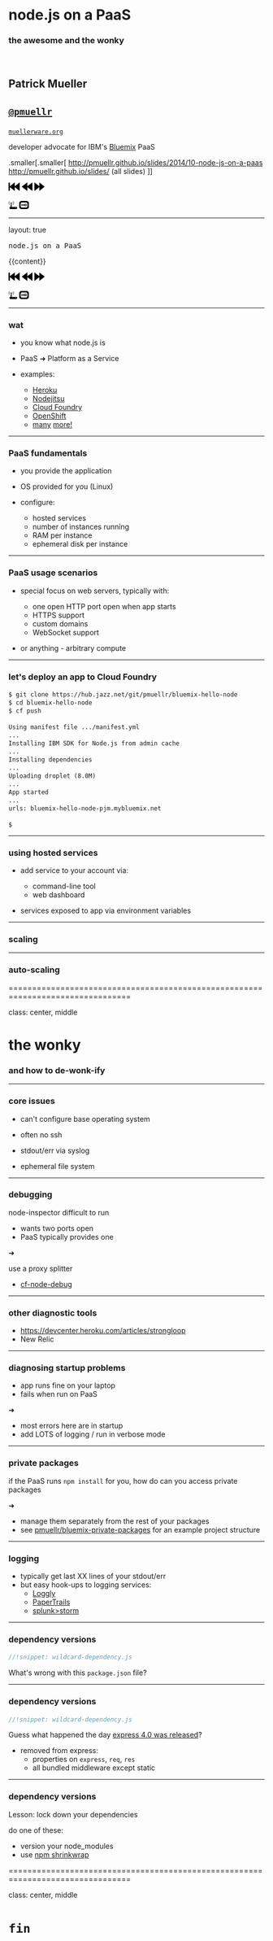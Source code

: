 # node.js on a PaaS

### the awesome and the wonky

&nbsp;

Patrick Mueller
-
[`@pmuellr`](https://twitter.com/pmuellr)
-
[`muellerware.org`](http://muellerware.org)

developer advocate for IBM's [Bluemix](http://bluemix.net) PaaS

.smaller[.smaller[
<http://pmuellr.github.io/slides/2014/10-node-js-on-a-paas>
<br>
<http://pmuellr.github.io/slides/> (all slides)
]]

<div class="toolBar">
  <div class="navHelp" title="use the cursor keys to navigate, 'n' to toggle nav buttons, 's' to toggle control panel">
    <img class="button-1st"  height=16 src="../../glyphicons_free/glyphicons/png/glyphicons_171_fast_backward.png">
    <img class="button-prev" height=16 src="../../glyphicons_free/glyphicons/png/glyphicons_172_rewind.png">
    <img class="button-next" height=16 src="../../glyphicons_free/glyphicons/png/glyphicons_176_forward.png">
  </div>
  <div>&nbsp;&nbsp;</div>
  <div class="controlPanel" title="'s' to toggle control panel">
    <img class="button-clicker" height=16 src="../../glyphicons_free/glyphicons/png/glyphicons_046_router.png"   title="use clicker">
    <img class="button-hd"      height=16 src="../../glyphicons_free/glyphicons/png/glyphicons_391_video_hd.png" title="toggle HD">
  </div>
</div>

---

layout: true

<div class="page-icon">
<span class="smaller"><span class="smaller">
<tt>node.js on a PaaS</tt>
</span></span>
<!--
  <img height=24 src="../../glyphicons_free/glyphicons/png/glyphicons_046_router.png">
  &nbsp;
  <img height=24 src="../../images/js.png">
  &nbsp;
-->
</div>

{{content}}

<div class="toolBar">
  <div class="navHelp" title="use the cursor keys to navigate, 'n' to toggle nav buttons, 's' to toggle control panel">
    <img class="button-1st"  height=16 src="../../glyphicons_free/glyphicons/png/glyphicons_171_fast_backward.png">
    <img class="button-prev" height=16 src="../../glyphicons_free/glyphicons/png/glyphicons_172_rewind.png">
    <img class="button-next" height=16 src="../../glyphicons_free/glyphicons/png/glyphicons_176_forward.png">
  </div>
  <div>&nbsp;&nbsp;</div>
  <div class="controlPanel" title="'s' to toggle control panel">
    <img class="button-clicker" height=16 src="../../glyphicons_free/glyphicons/png/glyphicons_046_router.png"   title="use clicker">
    <img class="button-hd"      height=16 src="../../glyphicons_free/glyphicons/png/glyphicons_391_video_hd.png" title="toggle HD">
  </div>
</div>

--------------------------------------------------------------------------------

### wat

* you know what node.js is

* PaaS &#x279C; Platform as a Service

* examples:
  * [Heroku](https://www.heroku.com/home)
  * [Nodejitsu](https://www.nodejitsu.com/)
  * [Cloud Foundry](http://cloudfoundry.org/index.html)
  * [OpenShift](https://developers.openshift.com/)
  * [many](http://seroter.wordpress.com/2013/07/29/where-the-heck-do-i-host-my-node-js-app/)
    [more!](https://github.com/joyent/node/wiki/node-hosting#managed)

--------------------------------------------------------------------------------

### PaaS fundamentals

* you provide the application

* OS provided for you (Linux)

* configure:
  * hosted services
  * number of instances running
  * RAM per instance
  * ephemeral disk per instance

--------------------------------------------------------------------------------

### PaaS usage scenarios

* special focus on web servers, typically with:

  * one open HTTP port open when app starts
  * HTTPS support
  * custom domains
  * WebSocket support

* or anything - arbitrary compute

--------------------------------------------------------------------------------

### let's deploy an app to Cloud Foundry

```
$ git clone https://hub.jazz.net/git/pmuellr/bluemix-hello-node
$ cd bluemix-hello-node
$ cf push

Using manifest file .../manifest.yml
...
Installing IBM SDK for Node.js from admin cache
...
Installing dependencies
...
Uploading droplet (8.0M)
...
App started
...
urls: bluemix-hello-node-pjm.mybluemix.net

$
```

--------------------------------------------------------------------------------

### using hosted services

* add service to your account via:
  * command-line tool
  * web dashboard

* services exposed to app via environment variables

--------------------------------------------------------------------------------

### scaling

--------------------------------------------------------------------------------

### auto-scaling


================================================================================

class: center, middle

# the wonky

### and how to de-wonk-ify

--------------------------------------------------------------------------------

### core issues

* can't configure base operating system

* often no ssh

* stdout/err via syslog

* ephemeral file system

--------------------------------------------------------------------------------

### debugging

node-inspector difficult to run

* wants two ports open
* PaaS typically provides one

&#x279C;

use a proxy splitter

* [cf-node-debug](https://www.npmjs.org/package/cf-node-debug)


--------------------------------------------------------------------------------

### other diagnostic tools

* https://devcenter.heroku.com/articles/strongloop
* New Relic

--------------------------------------------------------------------------------

### diagnosing startup problems

* app runs fine on your laptop
* fails when run on PaaS

&#x279C;

* most errors here are in startup
* add LOTS of logging / run in verbose mode

--------------------------------------------------------------------------------

### private packages

if the PaaS runs `npm install` for you, how do can you access private packages

&#x279C;

* manage them separately from the rest of your packages
* see [pmuellr/bluemix-private-packages](https://github.com/pmuellr/bluemix-private-packages)
  for an example project structure

--------------------------------------------------------------------------------

### logging

* typically get last XX lines of your stdout/err
* but easy hook-ups to logging services:
  * [Loggly]()
  * [PaperTrails]()
  * [splunk>storm]()

--------------------------------------------------------------------------------

### dependency versions

```js
//!snippet: wildcard-dependency.js
```

What's wrong with this `package.json` file?


--------------------------------------------------------------------------------

### dependency versions

```js
//!snippet: wildcard-dependency.js
```

Guess what happened the day
[express 4.0 was released](https://github.com/strongloop/express/blob/master/History.md#400--2014-04-09)?

* removed from express:
  * properties on `express`, `req`, `res`
  * all bundled middleware except static

--------------------------------------------------------------------------------

### dependency versions

Lesson: lock down your dependencies

do one of these:

* version your node_modules
* use [npm shrinkwrap](https://www.npmjs.org/doc/cli/npm-shrinkwrap.html)

================================================================================

class: center, middle

# `fin`
